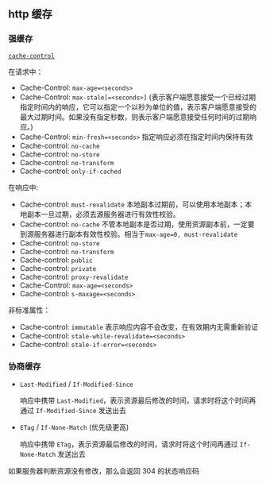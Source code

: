 ## http 缓存

### 强缓存

[`cache-control`](https://developer.mozilla.org/zh-CN/docs/Web/HTTP/Headers/Cache-Control)

在请求中：

- Cache-Control: `max-age=<seconds>`
- Cache-Control: `max-stale[=<seconds>]` (表示客户端愿意接受一个已经过期指定时间内的响应，它可以指定一个以秒为单位的值，表示客户端愿意接受的最大过期时间。如果没有指定秒数，则表示客户端愿意接受任何时间的过期响应。)
- Cache-Control: `min-fresh=<seconds>` 指定响应必须在指定时间内保持有效
- Cache-control: `no-cache`
- Cache-control: `no-store`
- Cache-control: `no-transform`
- Cache-control: `only-if-cached`

在响应中:

- Cache-control: `must-revalidate`
  本地副本过期前，可以使用本地副本；本地副本一旦过期，必须去源服务器进行有效性校验。
- Cache-control: `no-cache`
  不管本地副本是否过期，使用资源副本前，一定要到源服务器进行副本有效性校验。相当于`max-age=0, must-revalidate`
- Cache-control: `no-store`
- Cache-control: `no-transform`
- Cache-control: `public`
- Cache-control: `private`
- Cache-control: `proxy-revalidate`
- Cache-Control: `max-age=<seconds>`
- Cache-control: `s-maxage=<seconds>`

非标准属性：

- Cache-control: `immutable` 表示响应内容不会改变，在有效期内无需重新验证
- Cache-control: `stale-while-revalidate=<seconds>`
- Cache-control: `stale-if-error=<seconds>`

### 协商缓存

- `Last-Modified` / `If-Modified-Since`

  响应中携带 `Last-Modified`，表示资源最后修改的时间，请求时将这个时间再通过 `If-Modified-Since` 发送出去

- `ETag` / `If-None-Match` (优先级更高)

  响应中携带 `ETag`，表示资源最后修改的时间，请求时将这个时间再通过 `If-None-Match` 发送出去

如果服务器判断资源没有修改，那么会返回 304 的状态响应码

